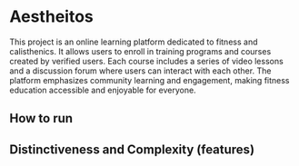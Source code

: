 # Aestheitos

This project is an online learning platform dedicated to fitness and calisthenics. It allows users to enroll in training programs and courses created by verified users. Each course includes a series of video lessons and a discussion forum where users can interact with each other. The platform emphasizes community learning and engagement, making fitness education accessible and enjoyable for everyone.



## How to run



## Distinctiveness and Complexity (features)


